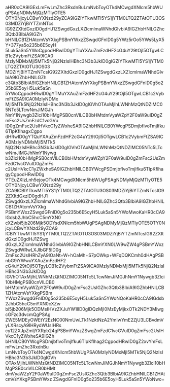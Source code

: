 aHR0cCA9IGExLmFwLmZhc3RxdnBuLmNvbToyOTk4MCwgdXNlcm5hbWUgPSAgNDMyMjQzMTIyOTE5
OTY0NjcyLCBwYXNzd29yZCA9IGZlYTkwMTI5YS1jYTM0LTQ2ZTAtOTU3OS03MDZiYjBiYTZmNTcs
IG92ZXItdGxzID0gdHJ1ZSwgdGxzLXZlcmlmaWNhdGlvbiA9IGZhbHNlLGZhc3Qtb3BlbiA9IGZh
bHNlLCB1ZHAtcmVsYXkgPSBmYWxzZSwgdGFnID0g5YWz5rOo5YWs5LyX5Y+377ya5o235b6E5oyH
5Luk5aSn5YWoCgpodHRwID0gYTIuYXAuZmFzdHF2cG4uY29tOjI5OTgwLCB1c2VybmFtZSA9ICA0
MzIyNDMxMjI5MTk5NjQ2NzIsIHBhc3N3b3JkID0gIGZlYTkwMTI5YS1jYTM0LTQ2ZTAtOTU3OS03
MDZiYjBiYTZmNTcsIG92ZXItdGxzID0gdHJ1ZSwgdGxzLXZlcmlmaWNhdGlvbiA9IGZhbHNlLGZh
c3Qtb3BlbiA9IGZhbHNlLCB1ZHAtcmVsYXkgPSBmYWxzZSwgdGFnID0g5o235b6E5oyH5Luk5aSn
5YWoCgpodHRwID0gYTMuYXAuZmFzdHF2cG4uY29tOjI5OTgwLCB1c2VybmFtZSA9ICA0MzIyNDMx
MjI5MTk5NjQ2NzIsIHBhc3N3b3JkID0gIGVhOTAxMjlhLWNhMzQtNDZlMC05NTc5LTcwNmJiMGJh
NmY1Nywgb3Zlci10bHMgPSB0cnVlLCB0bHMtdmVyaWZpY2F0aW9uID0gZmFsc2UsZmFzdC1vcGVu
ID0gZmFsc2UsIHVkcC1yZWxheSA9IGZhbHNlLCB0YWcgPSDmjbflvoTmjIfku6TlpKflhagxCgpo
dHRwID0gYTQuYXAuZmFzdHF2cG4uY29tOjI5OTgwLCB1c2VybmFtZSA9ICA0MzIyNDMxMjI5MTk5
NjQ2NzIsIHBhc3N3b3JkID0gIGVhOTAxMjlhLWNhMzQtNDZlMC05NTc5LTcwNmJiMGJhNmY1Nywg
b3Zlci10bHMgPSB0cnVlLCB0bHMtdmVyaWZpY2F0aW9uID0gZmFsc2UsZmFzdC1vcGVuID0gZmFs
c2UsIHVkcC1yZWxheSA9IGZhbHNlLCB0YWcgPSDmjbflvoTmjIfku6TlpKflhagyCgpodHRwID0g
YTEuZXIzLnh5ejoyOTk4MCwgdXNlcm5hbWUgPSAgNDMyMjQzMTIyOTE5OTY0NjcyLCBwYXNzd29y
ZCA9ICBlYTkwMTI5YS1jYTM0LTQ2ZTAtOTU3OS03MDZiYjBiYTZmNTcsIG92ZXItdGxzID0gdHJ1
ZSwgdGxzLXZlcmlmaWNhdGlvbiA9IGZhbHNlLGZhc3Qtb3BlbiA9IGZhbHNlLCB1ZHAtcmVsYXkg
PSBmYWxzZSwgdGFnID0g5o235b6E5oyH5Luk5aSn5YWoMwoKaHR0cCA9IGdsb2JhbC5hcC5mYXN0
cXZwbi5jb206Mjk5ODYsdXNlcm5hbWUgPSAgNDMyMjQzMTIyOTE5OTY0NjcyLCBwYXNzd29yZCA9
ICBlYTkwMTI5YS1jYTM0LTQ2ZTAtOTU3OS03MDZiYjBiYTZmNTcsIG92ZXItdGxzID0gdHJ1ZSwg
dGxzLXZlcmlmaWNhdGlvbiA9IGZhbHNlLCBmYXN0LW9wZW4gPSBmYWxzZSwgdWRwLXJlbGF5ID0g
ZmFsc2UsIHRhZyA9IOaNt+W+hOaMh+S7pOWkp+WFqDQKCmh0dHAgPSBnbG9iYWwuYXAuZmFzdHF2
cG4uY29tOjI5OTgyLCB1c2VybmFtZSA9ICA0MzIyNDMxMjI5MTk5NjQ2NzIsIHBhc3N3b3JkID0g
IGVhOTAxMjlhLWNhMzQtNDZlMC05NTc5LTcwNmJiMGJhNmY1Nywgb3Zlci10bHMgPSB0cnVlLCB0
bHMtdmVyaWZpY2F0aW9uID0gZmFsc2UsIGZhc3Qtb3BlbiA9IGZhbHNlLCB1ZHAtcmVsYXkgPSBm
YWxzZSwgdGFnID0g5o235b6E5oyH5Luk5aSn5YWoNQoKaHR0cCA9IGdsb2JhbC5hcC5mYXN0cXZw
bi5jb206Mjk5ODMsIHVzZXJuYW1lID0gIDQzMjI0MzEyMjkxOTk2NDY3MiwgcGFzc3dvcmQgPSAg
ZWE5MDEyOWEtY2EzNC00NmUwLTk1NzktNzA2YmIwYmE2ZjU3LCBvdmVyLXRscyA9IHRydWUsIHRs
cy12ZXJpZmljYXRpb24gPSBmYWxzZSwgZmFzdC1vcGVuID0gZmFsc2UsIHVkcC1yZWxheSA9IGZh
bHNlLCB0YWcgPSDmjbflvoTmjIfku6TlpKflhag2CgpodHRwID0gZ2xvYmFsLmFwLmZhc3RxdnBu
LmNvbToyOTk4NCwgdXNlcm5hbWUgPSA0MzIyNDMxMjI5MTk5NjQ2NzIsIHBhc3N3b3JkID0gIGVh
OTAxMjlhLWNhMzQtNDZlMC05NTc5LTcwNmJiMGJhNmY1Nywgb3Zlci10bHMgPSB0cnVlLCB0bHMt
dmVyaWZpY2F0aW9uID0gZmFsc2UsIGZhc3Qtb3BlbiA9IGZhbHNlLCB1ZHAtcmVsYXkgPSBmYWxz
ZSwgdGFnID0g5o235b6E5oyH5Luk5aSn5YWoNwo=
